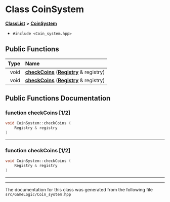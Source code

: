

# Class CoinSystem



[**ClassList**](annotated.md) **>** [**CoinSystem**](classCoinSystem.md)





* `#include <Coin_system.hpp>`





































## Public Functions

| Type | Name |
| ---: | :--- |
|  void | [**checkCoins**](#function-checkcoins-12) ([**Registry**](classRegistry.md) & registry) <br> |
|  void | [**checkCoins**](#function-checkcoins-12) ([**Registry**](classRegistry.md) & registry) <br> |




























## Public Functions Documentation




### function checkCoins [1/2]

```C++
void CoinSystem::checkCoins (
    Registry & registry
) 
```




<hr>



### function checkCoins [1/2]

```C++
void CoinSystem::checkCoins (
    Registry & registry
) 
```




<hr>

------------------------------
The documentation for this class was generated from the following file `src/GameLogic/Coin_system.hpp`

